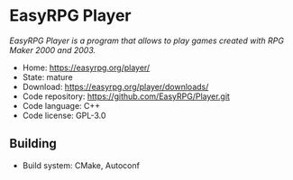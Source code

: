 # EasyRPG Player

_EasyRPG Player is a program that allows to play games created with RPG Maker 2000 and 2003._

- Home: https://easyrpg.org/player/
- State: mature
- Download: https://easyrpg.org/player/downloads/
- Code repository: https://github.com/EasyRPG/Player.git
- Code language: C++
- Code license: GPL-3.0

## Building

- Build system: CMake, Autoconf


